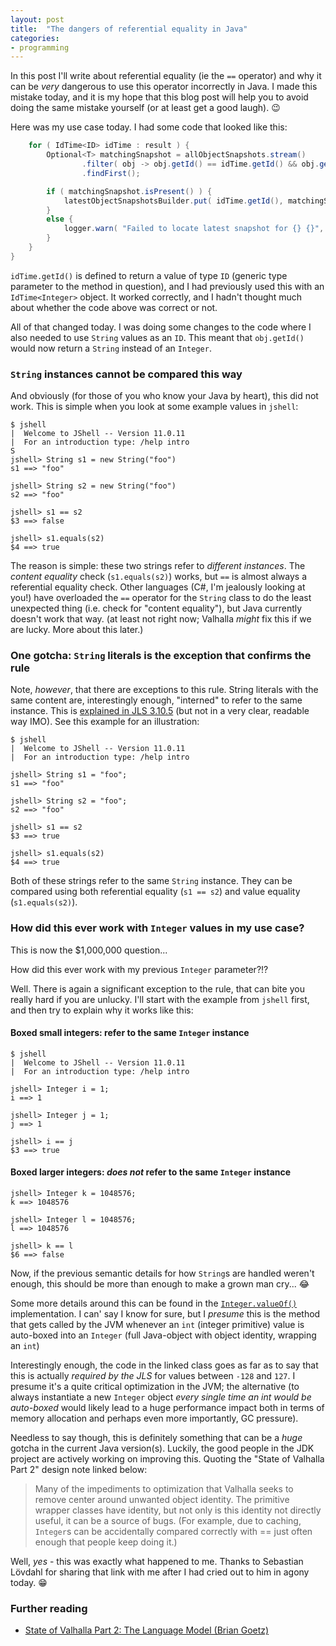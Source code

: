```yaml
---
layout: post
title:  "The dangers of referential equality in Java"
categories:
- programming
---
```


In this post I'll write about referential equality (ie the `==` operator) and why it can be _very_ dangerous to use this operator incorrectly in Java. I made this mistake today, and it is my hope that this blog post will help you to avoid doing the same mistake yourself (or at least get a good laugh). :wink:

Here was my use case today. I had some code that looked like this:

```java
    for ( IdTime<ID> idTime : result ) {
        Optional<T> matchingSnapshot = allObjectSnapshots.stream()
                .filter( obj -> obj.getId() == idTime.getId() && obj.getTime().equals( idTime.getTime() ) )
                .findFirst();

        if ( matchingSnapshot.isPresent() ) {
            latestObjectSnapshotsBuilder.put( idTime.getId(), matchingSnapshot.get() );
        }
        else {
            logger.warn( "Failed to locate latest snapshot for {} {}", dao.getTableName(), idTime.getId() );
        }
    }
}
```

`idTime.getId()` is defined to return a value of type `ID` (generic type parameter to the method in question), and I had previously used this with an `IdTime<Integer>` object. It worked correctly, and I hadn't thought much about whether the code above was correct or not.

All of that changed today. I was doing some changes to the code where I also needed to use `String` values as an `ID`. This meant that `obj.getId()` would now return a `String` instead of an `Integer`.

### `String` instances cannot be compared this way

And obviously (for those of you who know your Java by heart), this did not work. This is simple when you look at some example values in `jshell`:

```
$ jshell
|  Welcome to JShell -- Version 11.0.11
|  For an introduction type: /help intro
S
jshell> String s1 = new String("foo")
s1 ==> "foo"

jshell> String s2 = new String("foo")
s2 ==> "foo"

jshell> s1 == s2
$3 ==> false

jshell> s1.equals(s2)
$4 ==> true
```

The reason is simple: these two strings refer to _different instances_. The _content equality_ check (`s1.equals(s2)`) works, but `==` is almost always a referential equality check. Other languages (C#, I'm jealously looking at you!) have overloaded the `==` operator for the `String` class to do the least unexpected thing (i.e. check for "content equality"), but Java currently doesn't work that way. (at least not right now; Valhalla _might_ fix this if we are lucky. More about this later.)

### One gotcha: `String` literals is the exception that confirms the rule

Note, _however_, that there are exceptions to this rule. String literals with the same content are, interestingly enough, "interned" to refer to the same instance. This is [explained in JLS 3.10.5](https://docs.oracle.com/javase/specs/jls/se8/html/jls-3.html#jls-3.10.5) (but not in a very clear, readable way IMO). See this example for an illustration:

```
$ jshell
|  Welcome to JShell -- Version 11.0.11
|  For an introduction type: /help intro

jshell> String s1 = "foo";
s1 ==> "foo"

jshell> String s2 = "foo";
s2 ==> "foo"

jshell> s1 == s2
$3 ==> true

jshell> s1.equals(s2)
$4 ==> true
```

Both of these strings refer to the same `String` instance. They can be compared using both referential equality (`s1 == s2`) and value equality (`s1.equals(s2)`).

### How did this ever work with `Integer` values in my use case?

This is now the $1,000,000 question...

How did this ever work with my previous `Integer` parameter?!?

Well. There is again a significant exception to the rule, that can bite you really hard if you are unlucky. I'll start with the example from `jshell` first, and then try to explain why it works like this:

#### Boxed small integers: refer to the same `Integer` instance

```
$ jshell
|  Welcome to JShell -- Version 11.0.11
|  For an introduction type: /help intro

jshell> Integer i = 1;
i ==> 1

jshell> Integer j = 1;
j ==> 1

jshell> i == j
$3 ==> true
```

#### Boxed larger integers: _does not_ refer to the same `Integer` instance

```
jshell> Integer k = 1048576;
k ==> 1048576

jshell> Integer l = 1048576;
l ==> 1048576

jshell> k == l
$6 ==> false
```

Now, if the previous semantic details for how `String`s are handled weren't enough, this should be more than enough to make a grown man cry... :joy:

Some more details around this can be found in the [`Integer.valueOf()`](https://github.com/openjdk/jdk/blob/9a9add8825a040565051a09010b29b099c2e7d49/jdk/src/share/classes/java/lang/Integer.java#L814-L833) implementation. I can' say I know for sure, but I _presume_ this is the method that gets called by the JVM whenever an `int` (integer primitive) value is auto-boxed into an `Integer` (full Java-object with object identity, wrapping an `int`)

Interestingly enough, the code in the linked class goes as far as to say that this is actually _required by the JLS_ for values between `-128` and `127`. I presume it's a quite critical optimization in the JVM; the alternative (to always instantiate a new `Integer` object _every single time an int would be auto-boxed_ would likely lead to a huge performance impact both in terms of memory allocation and perhaps even more importantly, GC pressure).

Needless to say though, this is definitely something that can be a _huge_ gotcha in the current Java version(s). Luckily, the good people in the JDK project are actively working on improving this. Quoting the "State of Valhalla Part 2" design note linked below:

> Many of the impediments to optimization that Valhalla seeks to remove center around unwanted object identity. The primitive wrapper classes have identity, but not only is this identity not directly useful, it can be a source of bugs. (For example, due to caching, `Integer`s can be accidentally compared correctly with == just often enough that people keep doing it.)

Well, _yes_ - this was exactly what happened to me. Thanks to Sebastian Lövdahl for sharing that link with me after I had cried out to him in agony today. :grin:

### Further reading

* [State of Valhalla
Part 2: The Language Model (Brian Goetz)](https://openjdk.java.net/projects/valhalla/design-notes/state-of-valhalla/02-object-model)

